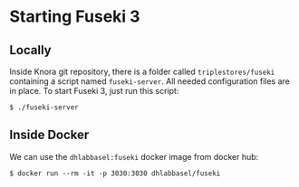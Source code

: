 <!---
Copyright © 2015-2018 the contributors (see Contributors.md).

This file is part of Knora.

Knora is free software: you can redistribute it and/or modify
it under the terms of the GNU Affero General Public License as published
by the Free Software Foundation, either version 3 of the License, or
(at your option) any later version.

Knora is distributed in the hope that it will be useful,
but WITHOUT ANY WARRANTY; without even the implied warranty of
MERCHANTABILITY or FITNESS FOR A PARTICULAR PURPOSE.  See the
GNU Affero General Public License for more details.

You should have received a copy of the GNU Affero General Public
License along with Knora.  If not, see <http://www.gnu.org/licenses/>.
-->

# Starting Fuseki 3

## Locally

Inside Knora git repository, there is a folder called
`triplestores/fuseki` containing a script named `fuseki-server`. All
needed configuration files are in place. To start Fuseki 3, just run
this script:

    $ ./fuseki-server

## Inside Docker

We can use the `dhlabbasel:fuseki` docker image from docker hub:

    $ docker run --rm -it -p 3030:3030 dhlabbasel/fuseki
